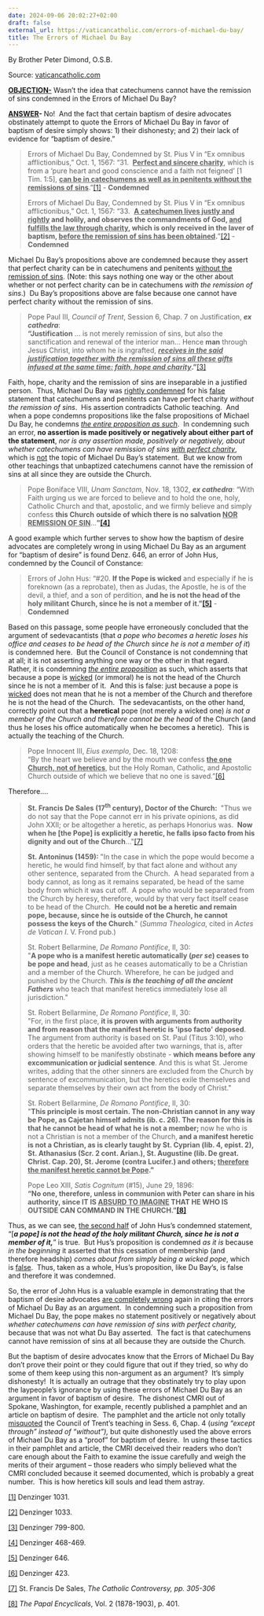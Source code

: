 ```yaml
---
date: 2024-09-06 20:02:27+02:00
draft: false
external_url: https://vaticancatholic.com/errors-of-michael-du-bay/
title: The Errors of Michael Du Bay
---
```



By Brother Peter Dimond, O.S.B.

Source: [vaticancatholic.com](https://vaticancatholic.com/errors-of-michael-du-bay/)

<p><strong><u>OBJECTION-</u></strong> Wasn’t the idea that catechumens cannot have the remission of sins condemned in the Errors of Michael Du Bay?</p>

<p><strong><u>ANSWER</u></strong><strong>- </strong>No!&nbsp; And the fact that certain baptism of desire advocates obstinately attempt to quote the Errors of Michael Du Bay in favor of baptism of desire simply shows: 1) their dishonesty; and 2) their lack of evidence for “baptism of desire.”</p>

<blockquote>
<p>Errors of Michael Du Bay, Condemned by St. Pius V in “Ex omnibus afflictionibus,” Oct. 1, 1567: “31.&nbsp; <strong><u>Perfect and sincere charity</u></strong>, which is from a ‘pure heart and good conscience and a faith not feigned’ [1 Tim. 1:5], <strong><u>can be in catechumens as well as in penitents without the remissions of sins</u></strong>.”<a href="#_edn1" name="_ednref1">[1]</a> - <strong>Condemned</strong></p>
<p>Errors of Michael Du Bay, Condemned by St. Pius V in “Ex omnibus afflictionibus,” Oct. 1, 1567: “33.&nbsp; <strong><u>A catechumen lives justly and rightly</u> and holily, and observes the commandments of God, <u>and fulfills the law through charity</u>, which is only received in the laver of baptism, <u>before the remission of sins has been obtained</u>.</strong>”<a href="#_edn2" name="_ednref2">[2]</a> - <strong>Condemned</strong></p>
</blockquote>
<p>Michael Du Bay’s propositions above are condemned because they assert that perfect charity can be in catechumens and penitents <u>without the remission of sins</u>. (Note: this says nothing one way or the other about whether or not perfect charity can be in catechumens <em>with the remission of sins</em>.)&nbsp; Du Bay’s propositions above are false because one cannot have perfect charity without the remission of sins.&nbsp;</p>
<blockquote>
<p>Pope Paul III, <em>Council of Trent</em>, Session 6, Chap. 7 on Justification, <strong><em>ex cathedra</em></strong>:<br><strong>“Justification</strong> … is not merely remission of sins, but also the sanctification and renewal of the interior man… Hence <strong>man</strong> through Jesus Christ, into whom he is ingrafted, <strong><em><u>receives in the said justification together with the remission of sins all these gifts infused at the same time: faith, hope and charity</u></em>.”</strong><a href="#_edn3" name="_ednref3">[3]</a></p>
</blockquote>
<p>Faith, hope, charity and the remission of sins are inseparable in a justified person.&nbsp; Thus, Michael Du Bay was <u>rightly condemned</u> for his <u>false</u> statement that catechumens and penitents can have perfect charity <em>without the remission of sins</em>.&nbsp; His assertion contradicts Catholic teaching.&nbsp; And when a pope condemns propositions like the false propositions of Michael Du Bay, he condemns <em><u>the entire proposition as such</u></em>.&nbsp; In condemning such an error, <strong>no assertion is made positively or negatively&nbsp;about either part of the statement</strong>, <em>nor is any assertion made, positively or negatively, about whether catechumens can have remission of sins <u>with perfect charity</u></em>, which is <u>not</u> the topic of Michael Du Bay’s statement.&nbsp; But we know from other teachings that unbaptized catechumens cannot have the remission of sins at all since they are outside the Church.&nbsp;</p>
<blockquote>
<p>Pope Boniface VIII, <em>Unam Sanctam</em>, Nov. 18, 1302, <strong><em>ex cathedra</em></strong>: “With Faith urging us we are forced to believe and to hold the one, holy, Catholic Church and that, apostolic, and we firmly believe and simply confess <strong>this Church</strong> <strong>outside of which there is no salvation <u>NOR REMISSION OF SIN</u></strong>…<strong>”<a href="#_edn4" name="_ednref3">[4]</a></strong></p>
</blockquote>

<p>A good example which further serves to show how the baptism of desire advocates are completely wrong in using Michael Du Bay as an argument for “baptism of desire” is&nbsp;found Denz. 646, an error of John Hus, condemned by the Council of Constance:</p>

<blockquote>

<p>Errors of John Hus: “#20. <strong>If the Pope is wicked</strong> and especially if he is foreknown (as a reprobate), then as Judas, the Apostle, he is of the devil, a thief, and a son of perdition, <strong>and he is not the head of the holy militant Church, since he is not a member of it."<a href="#_edn5" name="_ednref5">[5]</a></strong> - <strong>Condemned</strong></p>

</blockquote>
<p>Based on this passage, some people have erroneously concluded that the argument of sedevacantists (that <em>a pope who becomes a heretic loses his office and ceases to be head of the Church since he is not a member of it</em>) is condemned here.&nbsp; But the Council of Constance is not condemning that at all; it is not asserting anything one way or the other in that regard.&nbsp; Rather, it is condemning <em><u>the entire proposition</u></em> as such, which asserts that because a pope is <u>wicked</u> (or immoral) he is not the head of the Church since he is not a member of it.&nbsp; And this is false: just because a pope is <u>wicked</u> does not mean that he is not a member of the Church and therefore he is not the head of the Church.&nbsp; The sedevacantists, on the other hand, correctly point out that a <strong>heretical</strong> pope (not merely a wicked one) <em>is not a member of the Church and therefore cannot be the head</em> of the Church (and thus he loses his office automatically when he becomes a heretic).&nbsp; This is actually the teaching of the Church.&nbsp;&nbsp;</p>
<blockquote>
<p>Pope Innocent III, <em>Eius exemplo</em>, Dec. 18, 1208:<br>“By the heart we believe and by the mouth we confess <strong><u>the one Church,</u></strong><u> <strong>not of heretics</strong></u>, but the Holy Roman, Catholic, and Apostolic Church outside of which we believe that no one is saved.”<a href="#_edn6" name="_ednref6">[6]</a></p>
</blockquote>
<p>Therefore….</p>
<blockquote>
<p><strong>St. Francis De Sales (17<sup>th</sup> century), Doctor of the Church</strong><strong>: </strong>&nbsp;"Thus we do not say that the Pope cannot err in his private opinions, as did John XXII; or be altogether a heretic, as perhaps Honorius was.&nbsp; <strong>Now when he [the Pope] is explicitly a heretic, he falls ipso facto from his dignity and out of the Church</strong>..."<a href="#_edn7" name="_ednref7">[7]</a></p>
<p><strong>St. Antoninus (1459)</strong><strong>: </strong>"In the case in which the pope would become a heretic, he would find himself, by that fact alone and without any other sentence, separated from the Church.&nbsp; A head separated from a body cannot, as long as it remains separated, be head of the same body from which it was cut off.&nbsp; A pope who would be separated from the Church by heresy, therefore, would by that very fact itself cease to be head of the Church.&nbsp; <strong>He could not be a heretic and remain pope, because, since he is outside of the Church, he cannot possess the keys of the Church</strong>." (<em>Summa Theologica</em>, cited in <em>Actes de Vatican I</em>. V. Frond pub.)</p>
<p>St. Robert Bellarmine, <em>De Romano Pontifice</em>, II, 30: <br>"<strong>A pope who is a manifest heretic automatically (<em>per se</em>) ceases to be pope and head</strong>, just as he ceases automatically to be a Christian and a member of the Church. Wherefore, he can be judged and punished by the Church. <strong><em>This is the teaching of all the ancient Fathers</em></strong> who teach that manifest heretics immediately lose all jurisdiction."</p>
<p>St. Robert Bellarmine, <em>De Romano Pontifice</em>, II, 30: <br>"For, in the first place, <strong>it is proven with arguments from authority and from reason that the manifest heretic is 'ipso facto' deposed</strong>. The argument from authority is based on St. Paul (Titus 3:10), who orders that the heretic be avoided after two warnings, that is, after showing himself to be manifestly obstinate - <strong>which means before any excommunication or judicial sentence</strong>. And this is what St. Jerome writes, adding that the other sinners are excluded from the Church by sentence of excommunication, but the heretics exile themselves and separate themselves by their own act from the body of Christ."</p>
<p>St. Robert Bellarmine, <em>De Romano Pontifice</em>, II, 30: <br>"<strong>This principle is most certain. The non-Christian cannot in any way be Pope, as Cajetan himself admits (ib. c. 26). The reason for this is that he cannot be head of what he is not a member; </strong>now he who is not a Christian is not a member of the Church,<strong> and a manifest heretic is not a Christian, as is clearly taught by St. Cyprian (lib. 4, epist. 2), St. Athanasius (Scr. 2 cont. Arian.), St. Augustine (lib. De great. Christ. Cap. 20), St. Jerome (contra Lucifer.) and others; <u>therefore the manifest heretic cannot be Pope</u>."</strong></p>
<p>Pope Leo XIII, <em>Satis Cognitum</em> (#15), June 29, 1896:<br><strong>“No one, therefore, unless in communion with Peter can share in his authority, since IT IS <u>ABSURD TO IMAGINE</u> THAT HE WHO IS OUTSIDE CAN COMMAND IN THE CHURCH.”<a href="#_edn8" name="_ednref8">[8]</a></strong></p>
</blockquote>
<p>Thus, as we can see, <u>the second half</u> of John Hus’s condemned statement, “[<strong><em>a pope] is not the head of the holy militant Church, since he is not a member of it,</em></strong>” is true.&nbsp; But Hus’s proposition is condemned <em>as it is</em> because <em>in the beginning</em> it asserted that this cessation of membership (and therefore headship) <em>comes about from simply being a wicked pope</em>, which is <u>false</u>.&nbsp; Thus, taken as a whole, Hus’s proposition, like Du Bay’s, is false and therefore it was condemned.&nbsp;</p>
<p>So, the error of John Hus is a valuable example in demonstrating that the baptism of desire advocates <u>are completely wrong</u> again in citing the errors of Michael Du Bay as an argument.&nbsp; In condemning such a proposition from Michael Du Bay, the pope makes no statement positively or negatively about <em>whether catechumens can have remission of sins with perfect charity, </em>because that was not what Du Bay asserted<em>.&nbsp; </em>The fact is that catechumens cannot have remission of sins at all because they are outside the Church.</p>
<p>But the baptism of desire advocates know that the Errors of Michael Du Bay don’t prove their point or they could figure that out if they tried, so why do some of them keep using this non-argument as an argument?&nbsp; It’s simply dishonesty!&nbsp; It is actually an outrage that they obstinately try to play upon the laypeople’s ignorance by using these errors of Michael Du Bay as an argument in favor of baptism of desire.&nbsp; The dishonest CMRI out of Spokane, Washington, for example, recently published a pamphlet and an article on baptism of desire. &nbsp;The pamphlet and the article not only totally <u>misquoted</u> the Council of Trent’s teaching in Sess. 6, Chap. 4 (<em>using “except through” instead of “without”),</em> but quite dishonestly used the above errors of Michael Du Bay as a “proof” for baptism of desire.&nbsp; In using these tactics in their pamphlet and article, the CMRI deceived their readers who don’t care enough about the Faith to examine the issue carefully and weigh the merits of their argument – those readers who simply believed what the CMRI concluded because it seemed documented, which is probably a great number.&nbsp; This is how heretics kill souls and lead them astray.</p>

<div class="footnotes">
<div><p><a href="#_ednref1" name="_edn1">[1]</a> Denzinger 1031.</p></div>
<div><p><a href="#_ednref2" name="_edn2">[2]</a> Denzinger 1033.</p></div>
<div><p><a href="#_ednref3" name="_edn3">[3]</a> Denzinger 799-800.</p></div>
<div><p><a href="#_ednref4" name="_edn4">[4]</a> Denzinger 468-469.</p></div>
<div><p><a href="#_ednref5" name="_edn5">[5]</a> Denzinger 646.</p></div>
<div><p><a href="#_ednref6" name="_edn6">[6]</a> Denzinger 423.</p></div>
<div><p><a href="#_ednref7" name="_edn7">[7]</a> St. Francis De Sales, <em>The Catholic Controversy, pp. 305-306</em></p></div>
<div><p><a href="#_ednref8" name="_edn8">[8]</a> <em>The Papal Encyclicals</em>, Vol. 2 (1878-1903), p. 401.</p></div>
</div>
</div>
